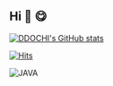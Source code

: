 ## Hi 👋  😋

[![DDOCHI's GitHub stats](https://github-readme-stats.vercel.app/api?username=ddochiisrich&show_icons=true&theme=테마a&count_private=true)](https://github.com/anuraghazra/github-readme-stats)

[![Hits](https://hits.seeyoufarm.com/api/count/incr/badge.svg?url=https%3A%2F%2Fgithub.com%2Fddochiisrich&count_bg=%23FFF5E1&title_bg=%230C1844&icon=&icon_color=%23E7E7E7&title=VISIT&edge_flat=false)](https://hits.seeyoufarm.com)
<br>

![JAVA](https://img.shields.io/badge/Java-007396.svg?&style=for-the-badge&logo=JAVA&logoColor=white)

